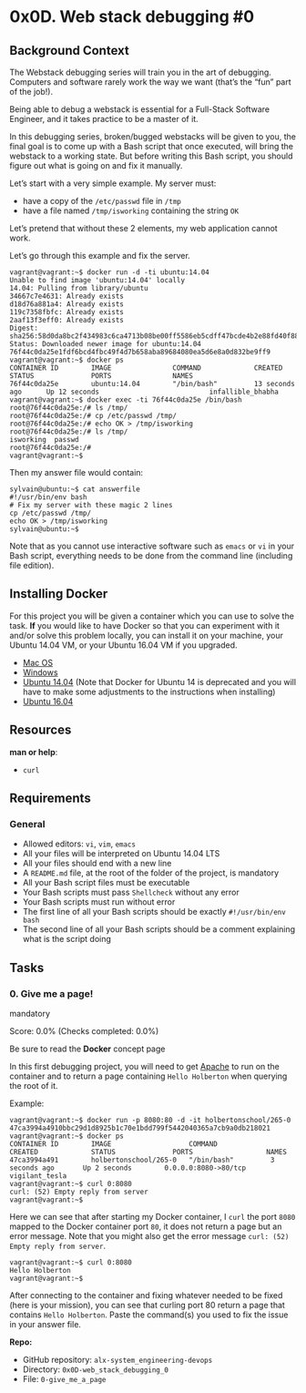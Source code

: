 
# 0x0D. Web stack debugging #0
## Background Context

The Webstack debugging series will train you in the art of debugging. Computers and software rarely work the way we want (that’s the “fun” part of the job!).

Being able to debug a webstack is essential for a Full-Stack Software Engineer, and it takes practice to be a master of it.

In this debugging series, broken/bugged webstacks will be given to you, the final goal is to come up with a Bash script that once executed, will bring the webstack to a working state. But before writing this Bash script, you should figure out what is going on and fix it manually.

Let’s start with a very simple example. My server must:

-   have a copy of the  `/etc/passwd`  file in  `/tmp`
-   have a file named  `/tmp/isworking`  containing the string  `OK`

Let’s pretend that without these 2 elements, my web application cannot work.

Let’s go through this example and fix the server.

```
vagrant@vagrant:~$ docker run -d -ti ubuntu:14.04
Unable to find image 'ubuntu:14.04' locally
14.04: Pulling from library/ubuntu
34667c7e4631: Already exists
d18d76a881a4: Already exists
119c7358fbfc: Already exists
2aaf13f3eff0: Already exists
Digest: sha256:58d0da8bc2f434983c6ca4713b08be00ff5586eb5cdff47bcde4b2e88fd40f88
Status: Downloaded newer image for ubuntu:14.04
76f44c0da25e1fdf6bcd4fbc49f4d7b658aba89684080ea5d6e8a0d832be9ff9
vagrant@vagrant:~$ docker ps
CONTAINER ID        IMAGE               COMMAND             CREATED             STATUS              PORTS               NAMES
76f44c0da25e        ubuntu:14.04        "/bin/bash"         13 seconds ago      Up 12 seconds                           infallible_bhabha
vagrant@vagrant:~$ docker exec -ti 76f44c0da25e /bin/bash
root@76f44c0da25e:/# ls /tmp/
root@76f44c0da25e:/# cp /etc/passwd /tmp/
root@76f44c0da25e:/# echo OK > /tmp/isworking
root@76f44c0da25e:/# ls /tmp/
isworking  passwd
root@76f44c0da25e:/#
vagrant@vagrant:~$

```

Then my answer file would contain:

```
sylvain@ubuntu:~$ cat answerfile
#!/usr/bin/env bash
# Fix my server with these magic 2 lines
cp /etc/passwd /tmp/
echo OK > /tmp/isworking
sylvain@ubuntu:~$

```

Note that as you cannot use interactive software such as  `emacs`  or  `vi`  in your Bash script, everything needs to be done from the command line (including file edition).

## Installing Docker

For this project you will be given a container which you can use to solve the task.  **If**  you would like to have Docker so that you can experiment with it and/or solve this problem locally, you can install it on your machine, your Ubuntu 14.04 VM, or your Ubuntu 16.04 VM if you upgraded.

-   [Mac OS](https://intranet.alxswe.com/rltoken/wuCgR0pVioCnvtMKTeMgdQ "Mac OS")
-   [Windows](https://intranet.alxswe.com/rltoken/9nVKpuQIDJhZoLP4mZmbRA "Windows")
-   [Ubuntu 14.04](https://intranet.alxswe.com/rltoken/crVTooJdN8U8wATMvG2-og "Ubuntu 14.04")  (Note that Docker for Ubuntu 14 is deprecated and you will have to make some adjustments to the instructions when installing)
-   [Ubuntu 16.04](https://intranet.alxswe.com/rltoken/wTjFrD8iy96EZW9MFYwa9Q "Ubuntu 16.04")

## Resources

**man or help**:

-   `curl`

## Requirements

### General

-   Allowed editors:  `vi`,  `vim`,  `emacs`
-   All your files will be interpreted on Ubuntu 14.04 LTS
-   All your files should end with a new line
-   A  `README.md`  file, at the root of the folder of the project, is mandatory
-   All your Bash script files must be executable
-   Your Bash scripts must pass  `Shellcheck`  without any error
-   Your Bash scripts must run without error
-   The first line of all your Bash scripts should be exactly  `#!/usr/bin/env bash`
-   The second line of all your Bash scripts should be a comment explaining what is the script doing

## Tasks

### 0. Give me a page!

mandatory

Score:  0.0%  (Checks completed: 0.0%)

Be sure to read the  **Docker**  concept page

In this first debugging project, you will need to get  [Apache](https://intranet.alxswe.com/rltoken/HVGgLL51qmuulmw802M-Jg "Apache")  to run on the container and to return a page containing  `Hello Holberton`  when querying the root of it.

Example:

```
vagrant@vagrant:~$ docker run -p 8080:80 -d -it holbertonschool/265-0
47ca3994a4910bbc29d1d8925b1c70e1bdd799f5442040365a7cb9a0db218021
vagrant@vagrant:~$ docker ps
CONTAINER ID        IMAGE                   COMMAND             CREATED             STATUS              PORTS                  NAMES
47ca3994a491        holbertonschool/265-0   "/bin/bash"         3 seconds ago       Up 2 seconds        0.0.0.0:8080->80/tcp   vigilant_tesla
vagrant@vagrant:~$ curl 0:8080
curl: (52) Empty reply from server
vagrant@vagrant:~$

```

Here we can see that after starting my Docker container, I  `curl`  the port  `8080`  mapped to the Docker container port  `80`, it does not return a page but an error message. Note that you might also get the error message  `curl: (52) Empty reply from server`.

```
vagrant@vagrant:~$ curl 0:8080
Hello Holberton
vagrant@vagrant:~$

```

After connecting to the container and fixing whatever needed to be fixed (here is your mission), you can see that curling port 80 return a page that contains  `Hello Holberton`. Paste the command(s) you used to fix the issue in your answer file.

**Repo:**

-   GitHub repository:  `alx-system_engineering-devops`
-   Directory:  `0x0D-web_stack_debugging_0`
-   File:  `0-give_me_a_page`

